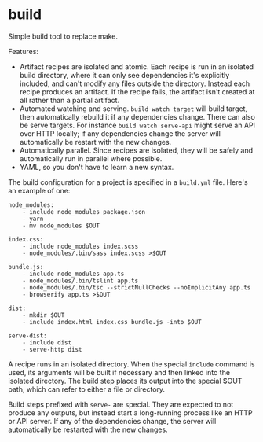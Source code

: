 build
=====

Simple build tool to replace make.

Features:

- Artifact recipes are isolated and atomic.  Each recipe is run in an isolated
  build directory, where it can only see dependencies it's explicitly included,
  and can't modify any files outside the directory.  Instead each recipe
  produces an artifact.  If the recipe fails, the artifact isn't created at all
  rather than a partial artifact.
- Automated watching and serving.  `build watch target` will build target, then
  automatically rebuild it if any dependencies change.  There can also be serve
  targets.  For instance `build watch serve-api` might serve an API over HTTP
  locally; if any dependencies change the server will automatically be restart
  with the new changes.
- Automatically parallel.  Since recipes are isolated, they will be safely and
  automatically run in parallel where possible.
- YAML, so you don't have to learn a new syntax.

The build configuration for a project is specified in a `build.yml` file.
Here's an example of one:

	node_modules:
		- include node_modules package.json
		- yarn
		- mv node_modules $OUT

	index.css:
		- include node_modules index.scss
		- node_modules/.bin/sass index.scss >$OUT
	
	bundle.js:
		- include node_modules app.ts
		- node_modules/.bin/tslint app.ts
		- node_modules/.bin/tsc --strictNullChecks --noImplicitAny app.ts
		- browserify app.ts >$OUT

	dist:
		- mkdir $OUT
		- include index.html index.css bundle.js -into $OUT

	serve-dist:
		- include dist
		- serve-http dist

A recipe runs in an isolated directory.  When the special `include` command is
used, its arguments will be built if necessary and then linked into the
isolated directory.  The build step places its output into the special $OUT
path, which can refer to either a file or directory.

Build steps prefixed with `serve-` are special.  They are expected to not
produce any outputs, but instead start a long-running process like an HTTP or
API server.  If any of the dependencies change, the server will automatically
be restarted with the new changes.
